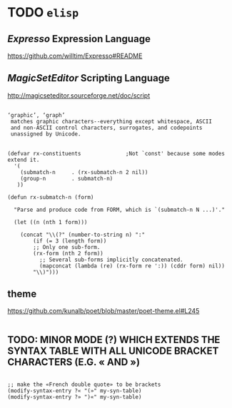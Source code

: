 # TODO `elisp`

## *Expresso* Expression Language

<https://github.com/willtim/Expresso#README>

## *MagicSetEditor* Scripting Language

<http://magicseteditor.sourceforge.net/doc/script>

## 

    ‘graphic’, ‘graph’
     matches graphic characters--everything except whitespace, ASCII
     and non-ASCII control characters, surrogates, and codepoints
     unassigned by Unicode.

## 

```
(defvar rx-constituents              ;Not `const' because some modes extend it.
  '(
    (submatch-n		. (rx-submatch-n 2 nil))
    (group-n		. submatch-n)
   ))

(defun rx-submatch-n (form)

  "Parse and produce code from FORM, which is `(submatch-n N ...)'."

  (let ((n (nth 1 form)))

    (concat "\\(?" (number-to-string n) ":"
	    (if (= 3 (length form))
		;; Only one sub-form.
		(rx-form (nth 2 form))
	      ;; Several sub-forms implicitly concatenated.
	      (mapconcat (lambda (re) (rx-form re ':)) (cddr form) nil))
	    "\\)")))
```

## theme

https://github.com/kunalb/poet/blob/master/poet-theme.el#L245

```

```

## TODO: MINOR MODE (?) WHICH EXTENDS THE SYNTAX TABLE WITH ALL UNICODE BRACKET CHARACTERS (E.G. « AND »)

```

;; make the «French double quote» to be brackets
(modify-syntax-entry ?« "(»" my-syn-table)
(modify-syntax-entry ?» ")«" my-syn-table)

```

## 

```

```

## 

```

```

## 

```

```

## 

```

```

## 

```

```

## 

```

```

## 

```

```

## 

